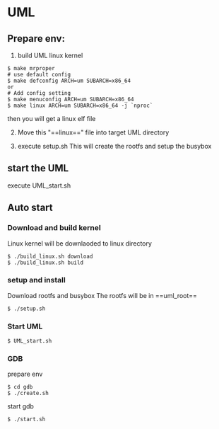 # UML
## Prepare env:
1. build UML linux kernel
```
$ make mrproper
# use default config
$ make defconfig ARCH=um SUBARCH=x86_64
or
# Add config setting
$ make menuconfig ARCH=um SUBARCH=x86_64
$ make linux ARCH=um SUBARCH=x86_64 -j `nproc`
```
then you will get a linux elf file

2. Move this "==linux==" file into target UML directory

3. execute setup.sh
This will create the rootfs and setup the busybox
## start the UML
execute UML_start.sh

## Auto start
### Download and build kernel
Linux kernel will be downlaoded to linux directory
```
$ ./build_linux.sh download
$ ./build_linux.sh build
```

### setup and install
Download rootfs and busybox
The rootfs will be in ==uml_root==
```
$ ./setup.sh
```

### Start UML
```
$ UML_start.sh
```


### GDB
prepare env

```
$ cd gdb
$ ./create.sh
```
start gdb
```
$ ./start.sh
```
